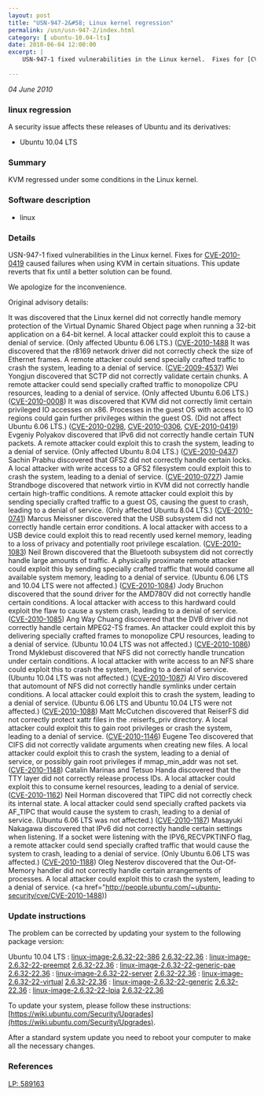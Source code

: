 ```yaml
---
layout: post
title: "USN-947-2&#58; Linux kernel regression"
permalink: /usn/usn-947-2/index.html
category: [ ubuntu-10.04-lts]
date: 2010-06-04 12:00:00
excerpt: |
    USN-947-1 fixed vulnerabilities in the Linux kernel.  Fixes for [CVE-2010-0419](http://people.ubuntu.com/~ubuntu-security/cve/CVE-2010-0419) caused failures when using KVM in certain situations. This update reverts that fix until a better solution can be found.
    
--- 
```

 
 

*04 June 2010*

### linux regression

A security issue affects these releases of Ubuntu and its derivatives:

* Ubuntu 10.04 LTS

### Summary

KVM regressed under some conditions in the Linux kernel. 

### Software description

* linux 

### Details

USN-947-1 fixed vulnerabilities in the Linux kernel. Fixes for [CVE-2010-0419](http://people.ubuntu.com/~ubuntu-security/cve/CVE-2010-0419) caused failures when using KVM in certain situations. This update reverts that fix until a better solution can be found.

We apologize for the inconvenience.

Original advisory details:

 It was discovered that the Linux kernel did not correctly handle memory protection of the Virtual Dynamic Shared Object page when running a 32-bit application on a 64-bit kernel. A local attacker could exploit this to cause a denial of service. (Only affected Ubuntu 6.06 LTS.) ([CVE-2010-1488](http://people.ubuntu.com/~ubuntu-security/cve/CVE-2009-4271">CVE-2009-4271</a>) It was discovered that the r8169 network driver did not correctly check the size of Ethernet frames. A remote attacker could send specially crafted traffic to crash the system, leading to a denial of service. (<a href="http://people.ubuntu.com/~ubuntu-security/cve/CVE-2009-4537">CVE-2009-4537</a>) Wei Yongjun discovered that SCTP did not correctly validate certain chunks. A remote attacker could send specially crafted traffic to monopolize CPU resources, leading to a denial of service. (Only affected Ubuntu 6.06 LTS.) (<a href="http://people.ubuntu.com/~ubuntu-security/cve/CVE-2010-0008">CVE-2010-0008</a>) It was discovered that KVM did not correctly limit certain privileged IO accesses on x86. Processes in the guest OS with access to IO regions could gain further privileges within the guest OS. (Did not affect Ubuntu 6.06 LTS.) (<a href="http://people.ubuntu.com/~ubuntu-security/cve/CVE-2010-0298">CVE-2010-0298</a>, <a href="http://people.ubuntu.com/~ubuntu-security/cve/CVE-2010-0306">CVE-2010-0306</a>, <a href="http://people.ubuntu.com/~ubuntu-security/cve/CVE-2010-0419">CVE-2010-0419</a>) Evgeniy Polyakov discovered that IPv6 did not correctly handle certain TUN packets. A remote attacker could exploit this to crash the system, leading to a denial of service. (Only affected Ubuntu 8.04 LTS.) (<a href="http://people.ubuntu.com/~ubuntu-security/cve/CVE-2010-0437">CVE-2010-0437</a>) Sachin Prabhu discovered that GFS2 did not correctly handle certain locks. A local attacker with write access to a GFS2 filesystem could exploit this to crash the system, leading to a denial of service. (<a href="http://people.ubuntu.com/~ubuntu-security/cve/CVE-2010-0727">CVE-2010-0727</a>) Jamie Strandboge discovered that network virtio in KVM did not correctly handle certain high-traffic conditions. A remote attacker could exploit this by sending specially crafted traffic to a guest OS, causing the guest to crash, leading to a denial of service. (Only affected Ubuntu 8.04 LTS.) (<a href="http://people.ubuntu.com/~ubuntu-security/cve/CVE-2010-0741">CVE-2010-0741</a>) Marcus Meissner discovered that the USB subsystem did not correctly handle certain error conditions. A local attacker with access to a USB device could exploit this to read recently used kernel memory, leading to a loss of privacy and potentially root privilege escalation. (<a href="http://people.ubuntu.com/~ubuntu-security/cve/CVE-2010-1083">CVE-2010-1083</a>) Neil Brown discovered that the Bluetooth subsystem did not correctly handle large amounts of traffic. A physically proximate remote attacker could exploit this by sending specially crafted traffic that would consume all available system memory, leading to a denial of service. (Ubuntu 6.06 LTS and 10.04 LTS were not affected.) (<a href="http://people.ubuntu.com/~ubuntu-security/cve/CVE-2010-1084">CVE-2010-1084</a>) Jody Bruchon discovered that the sound driver for the AMD780V did not correctly handle certain conditions. A local attacker with access to this hardward could exploit the flaw to cause a system crash, leading to a denial of service. (<a href="http://people.ubuntu.com/~ubuntu-security/cve/CVE-2010-1085">CVE-2010-1085</a>) Ang Way Chuang discovered that the DVB driver did not correctly handle certain MPEG2-TS frames. An attacker could exploit this by delivering specially crafted frames to monopolize CPU resources, leading to a denial of service. (Ubuntu 10.04 LTS was not affected.) (<a href="http://people.ubuntu.com/~ubuntu-security/cve/CVE-2010-1086">CVE-2010-1086</a>) Trond Myklebust discovered that NFS did not correctly handle truncation under certain conditions. A local attacker with write access to an NFS share could exploit this to crash the system, leading to a denial of service. (Ubuntu 10.04 LTS was not affected.) (<a href="http://people.ubuntu.com/~ubuntu-security/cve/CVE-2010-1087">CVE-2010-1087</a>) Al Viro discovered that automount of NFS did not correctly handle symlinks under certain conditions. A local attacker could exploit this to crash the system, leading to a denial of service. (Ubuntu 6.06 LTS and Ubuntu 10.04 LTS were not affected.) (<a href="http://people.ubuntu.com/~ubuntu-security/cve/CVE-2010-1088">CVE-2010-1088</a>) Matt McCutchen discovered that ReiserFS did not correctly protect xattr files in the .reiserfs_priv directory. A local attacker could exploit this to gain root privileges or crash the system, leading to a denial of service. (<a href="http://people.ubuntu.com/~ubuntu-security/cve/CVE-2010-1146">CVE-2010-1146</a>) Eugene Teo discovered that CIFS did not correctly validate arguments when creating new files. A local attacker could exploit this to crash the system, leading to a denial of service, or possibly gain root privileges if mmap_min_addr was not set. (<a href="http://people.ubuntu.com/~ubuntu-security/cve/CVE-2010-1148">CVE-2010-1148</a>) Catalin Marinas and Tetsuo Handa discovered that the TTY layer did not correctly release process IDs. A local attacker could exploit this to consume kernel resources, leading to a denial of service. (<a href="http://people.ubuntu.com/~ubuntu-security/cve/CVE-2010-1162">CVE-2010-1162</a>) Neil Horman discovered that TIPC did not correctly check its internal state. A local attacker could send specially crafted packets via AF_TIPC that would cause the system to crash, leading to a denial of service. (Ubuntu 6.06 LTS was not affected.) (<a href="http://people.ubuntu.com/~ubuntu-security/cve/CVE-2010-1187">CVE-2010-1187</a>) Masayuki Nakagawa discovered that IPv6 did not correctly handle certain settings when listening. If a socket were listening with the IPV6_RECVPKTINFO flag, a remote attacker could send specially crafted traffic that would cause the system to crash, leading to a denial of service. (Only Ubuntu 6.06 LTS was affected.) (<a href="http://people.ubuntu.com/~ubuntu-security/cve/CVE-2010-1188">CVE-2010-1188</a>) Oleg Nesterov discovered that the Out-Of-Memory handler did not correctly handle certain arrangements of processes. A local attacker could exploit this to crash the system, leading to a denial of service. (<a href="http://people.ubuntu.com/~ubuntu-security/cve/CVE-2010-1488)) 

### Update instructions

The problem can be corrected by updating your system to the following package version:

Ubuntu 10.04 LTS
 : [linux-image-2.6.32-22-386](https://launchpad.net/ubuntu/+source/linux) <span> [2.6.32-22.36](https://launchpad.net/ubuntu/+source/linux/2.6.32-22.36) </span> 
 : [linux-image-2.6.32-22-preempt](https://launchpad.net/ubuntu/+source/linux) <span> [2.6.32-22.36](https://launchpad.net/ubuntu/+source/linux/2.6.32-22.36) </span> 
 : [linux-image-2.6.32-22-generic-pae](https://launchpad.net/ubuntu/+source/linux) <span> [2.6.32-22.36](https://launchpad.net/ubuntu/+source/linux/2.6.32-22.36) </span> 
 : [linux-image-2.6.32-22-server](https://launchpad.net/ubuntu/+source/linux) <span> [2.6.32-22.36](https://launchpad.net/ubuntu/+source/linux/2.6.32-22.36) </span> 
 : [linux-image-2.6.32-22-virtual](https://launchpad.net/ubuntu/+source/linux) <span> [2.6.32-22.36](https://launchpad.net/ubuntu/+source/linux/2.6.32-22.36) </span> 
 : [linux-image-2.6.32-22-generic](https://launchpad.net/ubuntu/+source/linux) <span> [2.6.32-22.36](https://launchpad.net/ubuntu/+source/linux/2.6.32-22.36) </span> 
 : [linux-image-2.6.32-22-lpia](https://launchpad.net/ubuntu/+source/linux) <span> [2.6.32-22.36](https://launchpad.net/ubuntu/+source/linux/2.6.32-22.36) </span> 

To update your system, please follow these instructions: [https://wiki.ubuntu.com/Security/Upgrades](https://wiki.ubuntu.com/Security/Upgrades).

After a standard system update you need to reboot your computer to make all the necessary changes. 

### References

 
 [LP: 589163](https://launchpad.net/bugs/589163)
 

